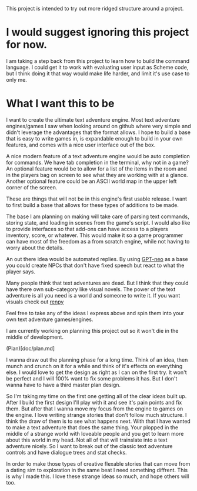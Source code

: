 This project is intended to try out more ridged structure around a project.

# I would suggest ignoring this project for now.

I am taking a step back from this project to learn how to build the command language.
I could get it to work with evaluating user input as Scheme code, but I think doing it that way would make life harder, and limit it's use case to only me.

# What I want this to be

I want to create the ultimate text adventure engine.
Most text adventure engines/games I saw when looking around on github where very simple and didn't leverage the advantages that the format allows.
I hope to build a base that is easy to write games in, is expandable enough to build in your own features, and comes with a nice user interface out of the box.

A nice modern feature of a text adventure engine would be auto completion for commands. We have tab completion in the terminal, why not in a game?
An optional feature would be to allow for a list of the items in the room and in the players bag on screen to see what they are working with at a glance.
Another optional feature could be an ASCII world map in the upper left corner of the screen.

These are things that will not be in this engine's first usable release. I want to first build a base that allows for these types of additions to be made.

The base I am planning on making will take care of parsing text commands, storing state, and loading in scenes from the game's script.
I would also like to provide interfaces so that add-ons can have access to a players inventory, score, or whatever. This would make it so a game programmer can have most of the freedom as a from scratch engine, while not having to worry about the details.

An out there idea would be automated replies.
By using [GPT-neo](https://github.com/EleutherAI/gpt-neo) as a base you could create NPCs that don't have fixed speech but react to what the player says.

Many people think that text adventures are dead. But I think that they could have there own sub-category like visual novels.
The power of the text adventure is all you need is a world and someone to write it. If you want visuals check out [renpy](https://www.renpy.org/)

Feel free to take any of the ideas I express above and spin them into your own text adventure games/engines.

I am currently working on planning this project out so it won't die in the middle of development.

(Plan)[doc/plan.md]

I wanna draw out the planning phase for a long time. Think of an idea, then munch and crunch on it for a while and think of it's effects on everything else.
I would love to get the design as right as I can on the first try. It won't be perfect and I will 100% want to fix some problems it has. But I don't wanna have to have a third master plan design.

So I'm taking my time on the first one getting all of the clear ideas built up. After I build the first design I'll play with it and see it's pain points and fix them.
But after that I wanna move my focus from the engine to games on the engine. I love writing strange stories that don't follow much structure. I think the draw of them is to see what happens next.
With that I have wanted to make a text adventure that does the same thing. Your plopped in the middle of a strange world with loveable people and you get to learn more about this world in my head.
Not all of that will trainslate into a text adventure nicely. So I want to break out of the classic text adventure controls and have dialogue trees and stat checks.

In order to make those types of creative flexable stories that can move from a dating sim to exploration in the same beat I need something diffrent.
This is why I made this.
I love these strange ideas so much, and hope others will too.
